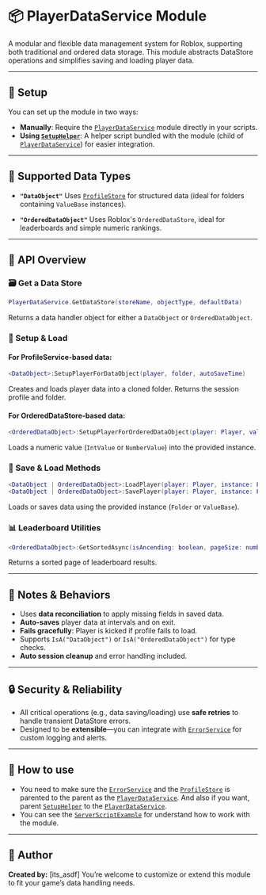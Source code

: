 # 📦 PlayerDataService Module

A modular and flexible data management system for Roblox, supporting both traditional and ordered data storage. This module abstracts DataStore operations and simplifies saving and loading player data.

---

## 🔧 Setup

You can set up the module in two ways:

* **Manually**: Require the [`PlayerDataService`](./PlayerDataService.lua) module directly in your scripts.
* **Using [`SetupHelper`](./SetupHelper.lua)**: A helper script bundled with the module (child of [`PlayerDataService`](./PlayerDataService.lua)) for easier integration.

---

## 🧪 Supported Data Types

* **`"DataObject"`**
  Uses [`ProfileStore`](https://devforum.roblox.com/t/profilestore-save-your-player-data-easy-datastore-module/3190543) for structured data (ideal for folders containing `ValueBase` instances).

* **`"OrderedDataObject"`**
  Uses Roblox's `OrderedDataStore`, ideal for leaderboards and simple numeric rankings.

---

## 🧱 API Overview

### 🗃️ Get a Data Store

```lua
PlayerDataService.GetDataStore(storeName, objectType, defaultData)
```

Returns a data handler object for either a `DataObject` or `OrderedDataObject`.

### 📂 Setup & Load

#### For ProfileService-based data:

```lua
<DataObject>:SetupPlayerForDataObject(player, folder, autoSaveTime)
```
Creates and loads player data into a cloned folder. Returns the session profile and folder.

#### For OrderedDataStore-based data:

```lua
<OrderedDataObject>:SetupPlayerForOrderedDataObject(player: Player, valueInstance: IntValue | NumberValue, autoSaveTime: number)
```
Loads a numeric value (`IntValue` or `NumberValue`) into the provided instance.

### 🔄 Save & Load Methods

```lua
<DataObject | OrderedDataObject>:LoadPlayer(player: Player, instance: Folder | NumberValue | IntValue)
<DataObject | OrderedDataObject>:SavePlayer(player: Player, instance: Folder | NumberValue | IntValue)
```
Loads or saves data using the provided instance (`Folder` or `ValueBase`).

### 📊 Leaderboard Utilities

```lua
<OrderedDataObject>:GetSortedAsync(isAncending: boolean, pageSize: number, minValue: number?, maxValue: number?)
```

Returns a sorted page of leaderboard results.

---

## 📌 Notes & Behaviors

* Uses **data reconciliation** to apply missing fields in saved data.
* **Auto-saves** player data at intervals and on exit.
* **Fails gracefully**: Player is kicked if profile fails to load.
* Supports `IsA("DataObject")` or `IsA("OrderedDataObject")` for type checks.
* **Auto session cleanup** and error handling included.

---

## 🔒 Security & Reliability

* All critical operations (e.g., data saving/loading) use **safe retries** to handle transient DataStore errors.
* Designed to be **extensible**—you can integrate with [`ErrorService`](./ErrorService.lua) for custom logging and alerts.

---

## 💭 How to use

* You need to make sure the [`ErrorService`](./ErrorService.lua) and the [`ProfileStore`](https://devforum.roblox.com/t/profilestore-save-your-player-data-easy-datastore-module/3190543) is parented to the parent as the  [`PlayerDataService`](./PlayerDataService.lua). And also if you want, parent [`SetupHelper`](./SetupHelper.lua) to the [`PlayerDataService`](./PlayerDataService.lua).
* You can see the [`ServerScriptExample`](./ServerScriptExample.lua) for understand how to work with the module.

---

## 📄 Author

**Created by:** \[its\_asdf]
You’re welcome to customize or extend this module to fit your game’s data handling needs.
